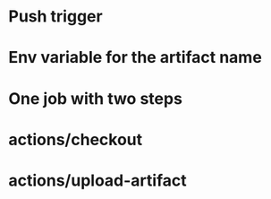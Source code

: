 # Push trigger
# Env variable for the artifact name
# One job with two steps
#    actions/checkout
#    actions/upload-artifact
